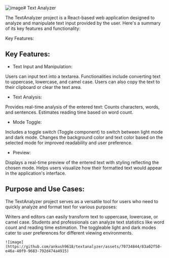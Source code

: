 ![image](https://github.com/ankush9618/textanalyzer/assets/70734844/e4c2055a-d3ce-4acc-9d83-9235e656c17f)# Text Analyzer

The TextAnalyzer project is a React-based web application designed to analyze and manipulate text input provided by the user. Here's a summary of its key features and functionality:

Key Features:
## Key Features:

 - Text Input and Manipulation:

Users can input text into a textarea.
Functionalities include converting text to uppercase, lowercase, and camel case.
Users can also copy the text to their clipboard or clear the text area.

 - Text Analysis:

Provides real-time analysis of the entered text:
Counts characters, words, and sentences.
Estimates reading time based on word count.

 - Mode Toggle:

Includes a toggle switch (Toggle component) to switch between light mode and dark mode.
Changes the background color and text color based on the selected mode for improved readability and user preference.

 - Preview:

Displays a real-time preview of the entered text with styling reflecting the chosen mode.
Helps users visualize how their formatted text would appear in the application's interface.

## Purpose and Use Cases:


The TextAnalyzer project serves as a versatile tool for users who need to quickly analyze and format text for various purposes:

Writers and editors can easily transform text to uppercase, lowercase, or camel case.
Students and professionals can analyze text statistics like word count and reading time estimation.
The toggleable light and dark modes cater to user preferences for different viewing environments.
```
![image](https://github.com/ankush9618/textanalyzer/assets/70734844/83a02f50-e46a-40f9-9683-792d474a4915)


